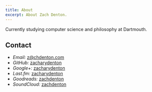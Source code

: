 ```yaml
---
title: About
excerpt: About Zach Denton.
---
```


Currently studying computer science and philosophy at Dartmouth.

Contact
-------

-   *Email:* <z@chdenton.com>
-   *GitHub:* [zacharydenton][]
-   *Google+:* [zacharydenton][1]
-   *Last.fm:* [zacharydenton][2]
-   *Goodreads:* [zachdenton][3]
-   *SoundCloud:* [zachdenton][4]

  [zacharydenton]: https://github.com/zacharydenton
  [1]: https://profiles.google.com/zacharydenton
  [2]: https://last.fm/user/zacharydenton
  [3]: https://goodreads.com/zachdenton
  [4]: https://soundcloud.com/zachdenton
